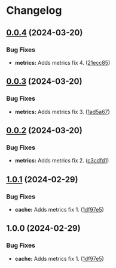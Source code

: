 # Changelog

## [0.0.4](https://github.com/coderkakarrot/go-pkg-monorepo-example/compare/metrics@v0.0.3...metrics@v0.0.4) (2024-03-20)


### Bug Fixes

* **metrics:** Adds metrics fix 4. ([21ecc85](https://github.com/coderkakarrot/go-pkg-monorepo-example/commit/21ecc85a3b4b4a936645c9b531fa978a2d41dfb2))

## [0.0.3](https://github.com/coderkakarrot/go-pkg-monorepo-example/compare/metrics-v0.0.2...metrics@v0.0.3) (2024-03-20)


### Bug Fixes

* **metrics:** Adds metrics fix 3. ([1ad5a67](https://github.com/coderkakarrot/go-pkg-monorepo-example/commit/1ad5a6766875765c2a0302fc07a76f8c6d443a56))

## [0.0.2](https://github.com/coderkakarrot/go-pkg-monorepo-example/compare/metrics-v0.0.1...metrics-v0.0.2) (2024-03-20)


### Bug Fixes

* **metrics:** Adds metrics fix 2. ([c3cdfd1](https://github.com/coderkakarrot/go-pkg-monorepo-example/commit/c3cdfd10176f0524141834ebba6ab65a5f276f82))

## [1.0.1](https://github.com/coderkakarrot/go-pkg-monorepo-example/compare/v1.0.0...v1.0.1) (2024-02-29)


### Bug Fixes

* **cache:** Adds metrics fix 1. ([1df97e5](https://github.com/coderkakarrot/go-pkg-monorepo-example/commit/1df97e586e27b04c4882ff89d39a072da62aef81))

## 1.0.0 (2024-02-29)


### Bug Fixes

* **cache:** Adds metrics fix 1. ([1df97e5](https://github.com/coderkakarrot/go-pkg-monorepo-example/commit/1df97e586e27b04c4882ff89d39a072da62aef81))
